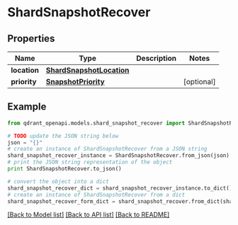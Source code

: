 # ShardSnapshotRecover


## Properties
Name | Type | Description | Notes
------------ | ------------- | ------------- | -------------
**location** | [**ShardSnapshotLocation**](ShardSnapshotLocation.md) |  | 
**priority** | [**SnapshotPriority**](SnapshotPriority.md) |  | [optional] 

## Example

```python
from qdrant_openapi.models.shard_snapshot_recover import ShardSnapshotRecover

# TODO update the JSON string below
json = "{}"
# create an instance of ShardSnapshotRecover from a JSON string
shard_snapshot_recover_instance = ShardSnapshotRecover.from_json(json)
# print the JSON string representation of the object
print ShardSnapshotRecover.to_json()

# convert the object into a dict
shard_snapshot_recover_dict = shard_snapshot_recover_instance.to_dict()
# create an instance of ShardSnapshotRecover from a dict
shard_snapshot_recover_form_dict = shard_snapshot_recover.from_dict(shard_snapshot_recover_dict)
```
[[Back to Model list]](../README.md#documentation-for-models) [[Back to API list]](../README.md#documentation-for-api-endpoints) [[Back to README]](../README.md)


